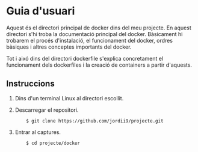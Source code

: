 # Guia d'usuari

Aquest és el directori principal de docker dins del meu projecte.
En aquest directori s'hi troba la documentació principal del docker.
Bàsicament hi trobarem el procés d'instalació, el funcionament del docker, ordres bàsiques i altres conceptes importants del docker.

Tot i aixó dins del directori dockerfile s'explica concretament el funcionament dels dockerfiles i la creació de containers a partir d'aquests.

## Instruccions

1. Dins d'un terminal Linux al directori escollit.

2. Descarregar el repositori.

	```
		$ git clone https://github.com/jordii9/projecte.git
	```
	
3.  Entrar al captures.

	```
		$ cd projecte/docker
	```
